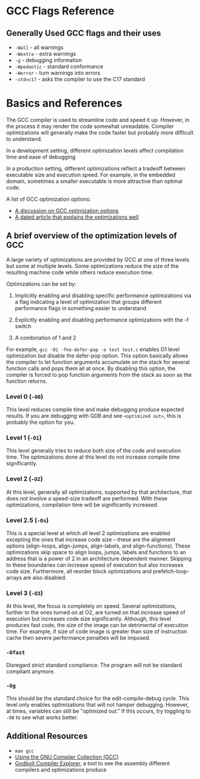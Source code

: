 # GCC Flags Reference

## Generally Used GCC flags and their uses

-   `-Wall` - all warnings
-   `-Wextra` - extra warnings
-   `-g` - debugging information
-   `-Wpedantic` - standard conformance
-   `-Werror` - turn warnings into errors
-   `-std=c17` - asks the compiler to use the C17 standard

# Basics and References

The GCC compiler is used to streamline code and speed it up. However, in the process it may render the code somewhat unreadable. Compiler optimizations will generally make the code faster but probably more difficult to understand.

In a development setting, different optimization levels affect compilation time and ease of debugging

In a production setting, different optimizations reflect a tradeoff between executable size and execution speed. For example, in the embedded domain, sometimes a smaller executable is more attractive than optimal code.

A list of GCC optimization options:

-   [A discussion on GCC optimization options](https://gcc.gnu.org/onlinedocs/gcc/Optimize-Options.html)
-   [A dated article that explains the optimizations well](https://www.linuxjournal.com/article/7269)

## A brief overview of the optimization levels of GCC

A large variety of optimizations are provided by GCC at one of three
levels but some at multiple levels. Some optimizations reduce the size
of the resulting machine code while others reduce execution time.

Optimizations can be set by:

1. Implicitly enabling and disabling specific performance optimizations via a flag indicating a level of optimization that groups different performance flags in something easier to understand

2. Explicitly enabling and disabling performance optimizations with the -f switch

3. A combination of 1 and 2

For example, `gcc -O1 -fno-defer-pop -o test test.c` enables O1 level optimization but disable the defer-pop option. This option basically allows the compiler to let function arguments accumulate on the stack for several function calls and pops them all at once. By disabling this option, the compiler is forced to pop function arguments from the stack as soon as the function returns.

### Level 0 (`-O0`)

This level reduces compile time and make debugging produce expected results. If you are debugging with GDB and see `<optimized out>`, this is probably the option for you.

### Level 1 (`-O1`)

This level generally tries to reduce both size of the code and execution
time. The optimizations done at this level do not increase compile time
significantly.

### Level 2 (`-O2`)

At this level, generally all optimizations, supported by that
architecture, that does not involve a speed-size tradeoff are performed.
With these optimizations, compilation time will be significantly
increased.

### Level 2.5 (`-Os`)

This is a special level at which all level 2 optimizations are enabled
excepting the ones that increase code size – these are the alignment
options (align-loops, align-jumps, align-labels, and align-functions).
These optimizations skip space to align loops, jumps, labels and
functions to an address that is a power of 2 in an architecture
dependent manner. Skipping to these boundaries can increase speed of
execution but also increases code size. Furthermore, all reorder block
optimizations and prefetch-loop-arrays are also disabled.

### Level 3 (`-O3`)

At this level, the focus is completely on speed. Several optimizations,
further to the ones turned on at O2, are turned on that increase speed
of execution but increases code size significantly. Although, this level
produces fast code, the size of the image can be detrimental of
execution time. For example, if size of code image is greater than size
of instruction cache then severe performance penalties will be imposed.

### `-Ofast`

Disregard strict standard compliance. The program will not be standard
compliant anymore.

### `-Og`

This should be the standard choice for the edit-compile-debug cycle. This level only enables optimizations that will not hamper debugging. However, at times, variables can still be "optimized out." If this occurs, try toggling to `-O0` to see what works better.

## Additional Resources

-   `man gcc`
-   [Using the GNU Compiler Collection (GCC)](https://gcc.gnu.org/onlinedocs/gcc/)
-   [Godbolt Compiler Explorer](https://gcc.godbolt.org/), a tool to see the assembly different compilers and optimizations produce
